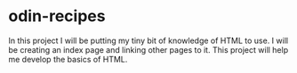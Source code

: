 # odin-recipes 

In this project I will be putting my tiny bit of knowledge of HTML to use. I will be creating an index page and linking other pages to it. This project will help me develop the basics of HTML.

